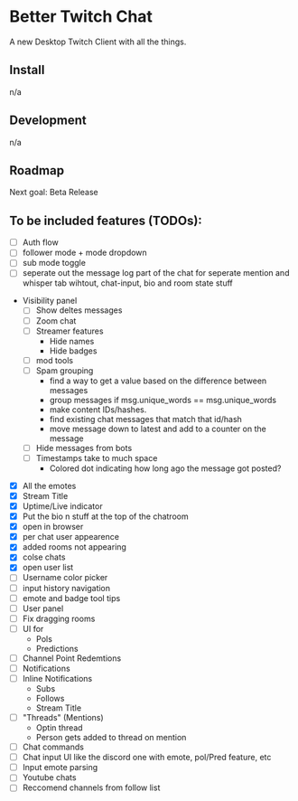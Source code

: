 # Better Twitch Chat

A new Desktop Twitch Client with all the things.


## Install

n/a


## Development

n/a


## Roadmap

Next goal: Beta Release

## To be included features (TODOs):
- [ ] Auth flow
- [ ] follower mode + mode dropdown
- [ ] sub mode toggle
- [ ] seperate out the message log part of the chat for seperate mention and whisper tab wihtout, chat-input, bio and room state stuff

- Visibility panel
    - [ ] Show deltes messages
    - [ ] Zoom chat
    - [ ] Streamer features
        - Hide names
        - Hide badges
    - [ ] mod tools
    - [ ] Spam grouping
        - find a way to get a value based on the difference between messages
        - group messages if msg.unique_words == msg.unique_words
        - make content IDs/hashes.
        - find existing chat messages that match that id/hash
        - move message down to latest and add to a counter on the message
    - [ ] Hide messages from bots
    - [ ] Timestamps take to much space
        - Colored dot indicating how long ago the message got posted?

- [x] All the emotes
- [x] Stream Title
- [x] Uptime/Live indicator
- [x] Put the bio n stuff at the top of the chatroom
- [x] open in browser
- [x] per chat user appearence
- [x] added rooms not appearing
- [x] colse chats
- [x] open user list
- [ ] Username color picker
- [ ] input history navigation
- [ ] emote and badge tool tips
- [ ] User panel
- [ ] Fix dragging rooms
- [ ] UI for
    - Pols
    - Predictions
- [ ] Channel Point Redemtions
- [ ] Notifications
- [ ] Inline Notifications
    - Subs
    - Follows
    - Stream Title
- [ ] "Threads" (Mentions)
    - Optin thread
    - Person gets added to thread on mention
- [ ] Chat commands
- [ ] Chat input UI like the discord one with emote, pol/Pred feature, etc
- [ ] Input emote parsing
- [ ] Youtube chats
- [ ] Reccomend channels from follow list